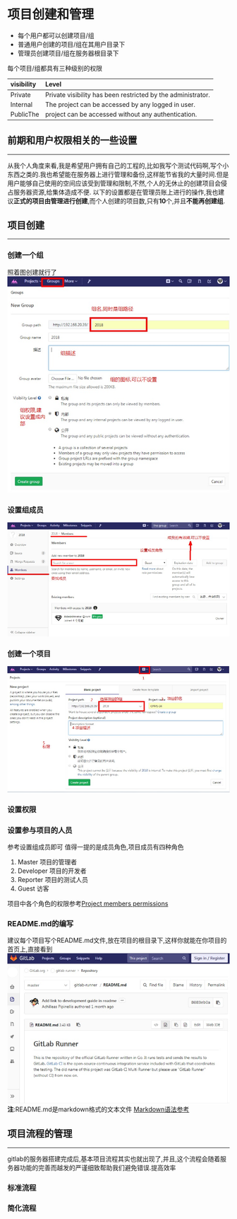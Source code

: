 # 项目创建和管理

* 每个用户都可以创建项目/组
* 普通用户创建的项目/组在其用户目录下
* 管理员创建项目/组在服务器根目录下

每个项目/组都具有三种级别的权限

| visibility | Level |
| :--- | :--- |
| Private | Private visibility has been restricted by the administrator. |
| Internal | The project can be accessed by any logged in user. |
| PublicThe | project can be accessed without any authentication. |

## 前期和用户权限相关的一些设置
---
从我个人角度来看,我是希望用户拥有自己的工程的,比如我写个测试代码啊,写个小东西之类的.我也希望能在服务器上进行管理和备份,这样能节省我的大量时间.但是用户能够自己使用的空间应该受到管理和限制,不然,个人的无休止的创建项目会侵占服务器资源,给集体造成不便.
以下的设置都是在管理员账上进行的操作,我也建议**正式的项目由管理进行创建**,而个人创建的项目数,只有**10**个,并且**不能再创建组**.

## 项目创建
---
### 创建一个组
照着图创建就行了
![](/assets/create_group.jpg)

### 设置组成员
![](/assets/set_group_merber.jpg)

### 创建一个项目
![](/assets/create_pjt.jpg)
### 设置权限

### 设置参与项目的人员
参考设置组成员即可
值得一提的是成员角色,项目成员有四种角色

1. Master
    项目的管理者
1. Developer
    项目的开发者
1. Reporter
    项目的测试人员
1. Guest
    访客

项目中各个角色的权限参考[Project members permissions](https://docs.gitlab.com/ee/user/permissions.html#project-members-permissions)
### README.md的编写
建议每个项目写个README.md文件,放在项目的根目录下,这样你就能在你项目的首页上,直接看到
![](/assets/gitlab_md.jpg)
**注**:README.md是markdown格式的文本文件
[Markdown语法参考](https://docs.gitlab.com/ee/user/markdown.html)

## 项目流程的管理
---
gitlab的服务器搭建完成后,基本项目流程其实也就出现了,并且,这个流程会随着服务器功能的完善而越发的严谨细致帮助我们避免错误.提高效率

### 标准流程


### 简化流程




